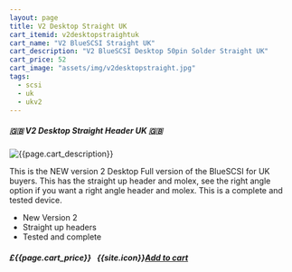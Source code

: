 ```yaml
---
layout: page
title: V2 Desktop Straight UK
cart_itemid: v2desktopstraightuk
cart_name: "V2 BlueSCSI Straight UK"
cart_description: "V2 BlueSCSI Desktop 50pin Solder Straight UK"
cart_price: 52
cart_image: "assets/img/v2desktopstraight.jpg"
tags: 
  - scsi
  - uk
  - ukv2
---
```


##### 🇬🇧 V2 Desktop Straight Header UK 🇬🇧

![{{page.cart_description}}]({{page.cart_image}})

This is the NEW version 2 Desktop Full version of the BlueSCSI for UK buyers. This has the straight up header and molex, see the right angle option if you want a right angle header and molex. This is a complete and tested device.

* New Version 2
* Straight up headers
* Tested and complete

##### £{{page.cart_price}} &nbsp; {{site.icon}}[Add to cart](/cart#{{page.cart_itemid}})